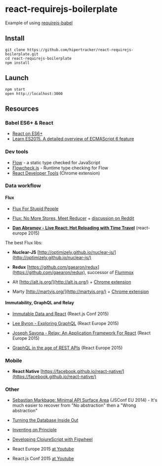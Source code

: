 # react-requirejs-boilerplate

Example of using [requirejs-babel](https://github.com/hipertracker/requirejs-babel)

## Install

```
git clone https://github.com/hipertracker/react-requirejs-boilerplate.git
cd react-requirejs-boilerplate
npm install
```

## Launch

```
npm start
open http://localhost:3000
```

## Resources 

### Babel ES6+ & React

* [React on ES6+](http://babeljs.io/blog/2015/06/07/react-on-es6-plus/)
* [Learn ES2015. A detailed overview of ECMAScript 6 feature](http://babeljs.io/docs/learn-es2015/) 

### Dev tools

* [Flow]((http://flowtype.org/)) - a static type checked for JavaScript
* [Flowcheck.js](http://gcanti.github.io/flowcheck/) - Runtime type checking for Flow
* [React Developer Tools](https://chrome.google.com/webstore/detail/react-developer-tools/fmkadmapgofadopljbjfkapdkoienihi) (Chrome extension)

### Data workflow

#### Flux

* [Flux For Stupid People](http://blog.andrewray.me/flux-for-stupid-people/)

* [Flux: No More Stores, Meet Reducer](https://blog.javascripting.com/2015/06/19/flux-no-more-stores-meet-reducer/) + [discussion on Reddit](https://www.reddit.com/r/javascript/comments/3ap0y6/flux_no_more_stores_meet_reducer/)

* [**Dan Abramov - Live React: Hot Reloading with Time Travel**](https://www.youtube.com/watch?v=xsSnOQynTHs) (react-europe 2015)

The best Flux libs:

* **Nuclear-JS** [http://optimizely.github.io/nuclear-js/](http://optimizely.github.io/nuclear-js/)

* **Redux** [https://github.com/gaearon/redux](https://github.com/gaearon/redux), successor of [Flummox](http://acdlite.github.io/flummox)

* Alt [http://alt.js.org/](http://alt.js.org/) + [Chrome extension](https://github.com/goatslacker/alt-devtool)

* Marty [http://martyjs.org/](http://martyjs.org/) + [Chrome extension](https://chrome.google.com/…/fifcikknnbggajppebgolpkaambnkpae)

#### Immutability, GraphQL and Relay

* [Immutable Data and React](https://www.youtube.com/watch?v=I7IdS-PbEgI) (React.js Conf 2015)

* [Lee Byron - Exploring GraphQL](https://www.youtube.com/watch?v=WQLzZf34FJ8) (React Europe 2015) 

* [Joseph Savona - Relay: An Application Framework For React](https://www.youtube.com/watch?v=IrgHurBjQbg) (React Europe 2015) 

* [GraphQL in the age of REST APIs](https://medium.com/chute-engineering/graphql-in-the-age-of-rest-apis-b10f2bf09bba) (React Europe 2015) 


### Mobile

* **React Native** [https://facebook.github.io/react-native/](https://facebook.github.io/react-native/)

### Other

* [Sebastian Markbage: Minimal API Surface Area](http://2014.jsconf.eu/speakers/sebastian-markbage-minimal-api-surface-area-learning-patterns-instead-of-frameworks.html) (JSConf EU 2014) - It's much easier to recover from "No abstraction" then a "Wrong abstraction" 
                       
* [Turning the Database Inside Out](https://www.youtube.com/watch?v=fU9hR3kiOK0)
* [Inventing on Principle](https://vimeo.com/36579366)
* [Developing ClojureScript with Figwheel](https://www.youtube.com/watch?v=j-kj2qwJa_E)

* React Europe 2015 [at Youtube](https://www.youtube.com/channel/UCorlLn2oZfgOJ-FUcF2eZ1A) 

* React.js Conf 2015 [at Youtube](https://www.youtube.com/watch?v=KVZ-P-ZI6W4&list=PLb0IAmt7-GS1cbw4qonlQztYV1TAW0sCr) 
